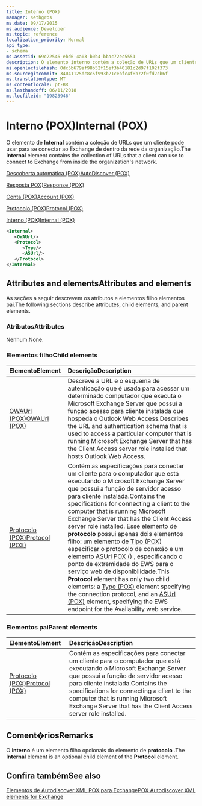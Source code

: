 ```yaml
---
title: Interno (POX)
manager: sethgros
ms.date: 09/17/2015
ms.audience: Developer
ms.topic: reference
localization_priority: Normal
api_type:
- schema
ms.assetid: 69c22546-ebd6-4a03-b0b4-bbac72ec5551
description: O elemento interno contém a coleção de URLs que um cliente pode usar para se conectar ao Exchange de dentro da rede da organização.
ms.openlocfilehash: 0dc5b679af98b52f15ef3b40181c2d97f102f373
ms.sourcegitcommit: 34041125dc8c5f993b21cebfc4f8b72f0fd2cb6f
ms.translationtype: MT
ms.contentlocale: pt-BR
ms.lasthandoff: 06/11/2018
ms.locfileid: "19823946"
---
```

# <a name="internal-pox"></a><span data-ttu-id="1e418-103">Interno (POX)</span><span class="sxs-lookup"><span data-stu-id="1e418-103">Internal (POX)</span></span>

<span data-ttu-id="1e418-104">O elemento de **Internal** contém a coleção de URLs que um cliente pode usar para se conectar ao Exchange de dentro da rede da organização.</span><span class="sxs-lookup"><span data-stu-id="1e418-104">The **Internal** element contains the collection of URLs that a client can use to connect to Exchange from inside the organization's network.</span></span> 
  
[<span data-ttu-id="1e418-105">Descoberta automática (POX)</span><span class="sxs-lookup"><span data-stu-id="1e418-105">AutoDiscover (POX)</span></span>](autodiscover-pox.md)
  
[<span data-ttu-id="1e418-106">Resposta POX)</span><span class="sxs-lookup"><span data-stu-id="1e418-106">Response (POX)</span></span>](response-pox.md)
  
[<span data-ttu-id="1e418-107">Conta (POX)</span><span class="sxs-lookup"><span data-stu-id="1e418-107">Account (POX)</span></span>](account-pox.md)
  
[<span data-ttu-id="1e418-108">Protocolo (POX)</span><span class="sxs-lookup"><span data-stu-id="1e418-108">Protocol (POX)</span></span>](protocol-pox.md)
  
[<span data-ttu-id="1e418-109">Interno (POX)</span><span class="sxs-lookup"><span data-stu-id="1e418-109">Internal (POX)</span></span>](internal-pox.md)
  
```xml
<Internal>
   <OWAUrl/>
   <Protocol>
      <Type/>
      <ASUrl/>
   </Protocol>
</Internal>
```

## <a name="attributes-and-elements"></a><span data-ttu-id="1e418-110">Attributes and elements</span><span class="sxs-lookup"><span data-stu-id="1e418-110">Attributes and elements</span></span>

<span data-ttu-id="1e418-111">As seções a seguir descrevem os atributos e elementos filho elementos pai.</span><span class="sxs-lookup"><span data-stu-id="1e418-111">The following sections describe attributes, child elements, and parent elements.</span></span>
  
### <a name="attributes"></a><span data-ttu-id="1e418-112">Atributos</span><span class="sxs-lookup"><span data-stu-id="1e418-112">Attributes</span></span>

<span data-ttu-id="1e418-113">Nenhum.</span><span class="sxs-lookup"><span data-stu-id="1e418-113">None.</span></span>
  
### <a name="child-elements"></a><span data-ttu-id="1e418-114">Elementos filho</span><span class="sxs-lookup"><span data-stu-id="1e418-114">Child elements</span></span>

|<span data-ttu-id="1e418-115">**Elemento**</span><span class="sxs-lookup"><span data-stu-id="1e418-115">**Element**</span></span>|<span data-ttu-id="1e418-116">**Descrição**</span><span class="sxs-lookup"><span data-stu-id="1e418-116">**Description**</span></span>|
|:-----|:-----|
|[<span data-ttu-id="1e418-117">OWAUrl (POX)</span><span class="sxs-lookup"><span data-stu-id="1e418-117">OWAUrl (POX)</span></span>](owaurl-pox.md) <br/> |<span data-ttu-id="1e418-118">Descreve a URL e o esquema de autenticação que é usada para acessar um determinado computador que executa o Microsoft Exchange Server que possui a função acesso para cliente instalada que hospeda o Outlook Web Access.</span><span class="sxs-lookup"><span data-stu-id="1e418-118">Describes the URL and authentication schema that is used to access a particular computer that is running Microsoft Exchange Server that has the Client Access server role installed that hosts Outlook Web Access.</span></span>  <br/> |
|[<span data-ttu-id="1e418-119">Protocolo (POX)</span><span class="sxs-lookup"><span data-stu-id="1e418-119">Protocol (POX)</span></span>](protocol-pox.md) <br/> |<span data-ttu-id="1e418-120">Contém as especificações para conectar um cliente para o computador que está executando o Microsoft Exchange Server que possui a função de servidor acesso para cliente instalada.</span><span class="sxs-lookup"><span data-stu-id="1e418-120">Contains the specifications for connecting a client to the computer that is running Microsoft Exchange Server that has the Client Access server role installed.</span></span> <span data-ttu-id="1e418-121">Esse elemento de **protocolo** possui apenas dois elementos filho: um elemento de [Tipo (POX)](type-pox.md) especificar o protocolo de conexão e um elemento [ASUrl POX ()](asurl-pox.md) , especificando o ponto de extremidade do EWS para o serviço web de disponibilidade.</span><span class="sxs-lookup"><span data-stu-id="1e418-121">This **Protocol** element has only two child elements: a [Type (POX)](type-pox.md) element specifying the connection protocol, and an [ASUrl (POX)](asurl-pox.md) element, specifying the EWS endpoint for the Availability web service.</span></span>  <br/> |
   
### <a name="parent-elements"></a><span data-ttu-id="1e418-122">Elementos pai</span><span class="sxs-lookup"><span data-stu-id="1e418-122">Parent elements</span></span>

|<span data-ttu-id="1e418-123">**Elemento**</span><span class="sxs-lookup"><span data-stu-id="1e418-123">**Element**</span></span>|<span data-ttu-id="1e418-124">**Descrição**</span><span class="sxs-lookup"><span data-stu-id="1e418-124">**Description**</span></span>|
|:-----|:-----|
|[<span data-ttu-id="1e418-125">Protocolo (POX)</span><span class="sxs-lookup"><span data-stu-id="1e418-125">Protocol (POX)</span></span>](protocol-pox.md) <br/> |<span data-ttu-id="1e418-126">Contém as especificações para conectar um cliente para o computador que está executando o Microsoft Exchange Server que possui a função de servidor acesso para cliente instalada.</span><span class="sxs-lookup"><span data-stu-id="1e418-126">Contains the specifications for connecting a client to the computer that is running Microsoft Exchange Server that has the Client Access server role installed.</span></span>  <br/> |
   
## <a name="remarks"></a><span data-ttu-id="1e418-127">Coment�rios</span><span class="sxs-lookup"><span data-stu-id="1e418-127">Remarks</span></span>

<span data-ttu-id="1e418-128">O **interno** é um elemento filho opcionais do elemento de **protocolo** .</span><span class="sxs-lookup"><span data-stu-id="1e418-128">The **Internal** element is an optional child element of the **Protocol** element.</span></span> 
  
## <a name="see-also"></a><span data-ttu-id="1e418-129">Confira também</span><span class="sxs-lookup"><span data-stu-id="1e418-129">See also</span></span>



[<span data-ttu-id="1e418-130">Elementos de Autodiscover XML POX para Exchange</span><span class="sxs-lookup"><span data-stu-id="1e418-130">POX Autodiscover XML elements for Exchange</span></span>](pox-autodiscover-xml-elements-for-exchange.md)


